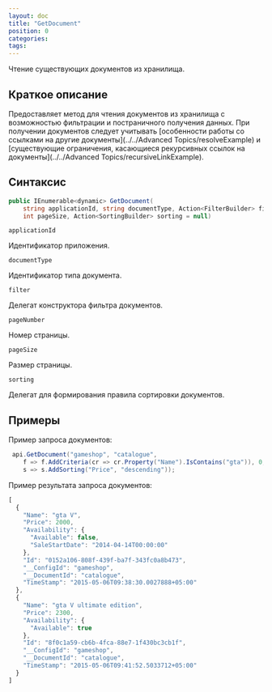 ```yaml
---
layout: doc
title: "GetDocument"
position: 0
categories: 
tags:
---
```


Чтение существующих документов из хранилища.

## Краткое описание
Предоставляет метод для чтения документов из хранилища с возможностью фильтрации и постраничного 
получения данных.
При получении документов следует учитывать [особенности работы со ссылками на другие документы](../../Advanced Topics/resolveExample) и
[существующие ограничения, касающиеся рекурсивных ссылок на документы](../../Advanced Topics/recursiveLinkExample).

## Синтаксис
```csharp
public IEnumerable<dynamic> GetDocument( 
	string applicationId, string documentType, Action<FilterBuilder> filter, int pageNumber, 
	int pageSize, Action<SortingBuilder> sorting = null)
```
`applicationId`

Идентификатор приложения.

`documentType`

Идентификатор типа документа.

`filter`

Делегат конструктора фильтра документов.

`pageNumber`

Номер страницы.

`pageSize`

Размер страницы.

`sorting`

Делегат для формирования правила сортировки документов.

## Примеры

Пример запроса документов:

```csharp
 api.GetDocument("gameshop", "catalogue",
	f => f.AddCriteria(cr => cr.Property("Name").IsContains("gta")), 0, 2,
	s => s.AddSorting("Price", "descending"));
```

Пример результата запроса документов:

```js
[
  {
    "Name": "gta V",
    "Price": 2000,
    "Availability": {
      "Available": false,
      "SaleStartDate": "2014-04-14T00:00:00"
    },
    "Id": "0152a106-808f-439f-ba7f-343fc0a8b473",
    "__ConfigId": "gameshop",
    "__DocumentId": "catalogue",
    "TimeStamp": "2015-05-06T09:38:30.0027888+05:00"
  },
  {
    "Name": "gta V ultimate edition",
    "Price": 2300,
    "Availability": {
      "Available": true
    },
    "Id": "8f0c1a59-cb6b-4fca-88e7-1f430bc3cb1f",
    "__ConfigId": "gameshop",
    "__DocumentId": "catalogue",
    "TimeStamp": "2015-05-06T09:41:52.5033712+05:00"
  }
]
```
